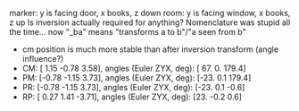 marker: y is facing door, x books, z down
room: y is facing window, x books, z up
Is inversion actually required for anything?
Nomenclature was stupid all the time... now "_ba" means "transforms a to b"/"a seen from b"
- cm position is much more stable than after inversion transform (angle influence?)
- CM: [ 1.15 -0.78  3.58], angles (Euler ZYX, deg): [ 67.    0.  179.4]
- PM: [-0.78 -1.15  3.73], angles (Euler ZYX, deg): [-23.    0.1 179.4]
- PR: [-0.78 -1.15  3.73], angles (Euler ZYX, deg): [-23.    0.1  -0.6]
- RP: [ 0.27  1.41 -3.71], angles (Euler ZYX, deg): [23.  -0.2  0.6]